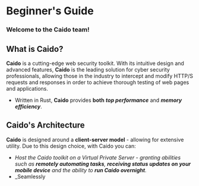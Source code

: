 # Beginner's Guide

### **Welcome to the Caido team!**

## What is Caido?

**Caido** is a cutting-edge web security toolkit. With its intuitive design and advanced features, **Caido** is the leading solution for cyber security professionals, allowing those in the industry to intercept and modify HTTP/S requests and responses in order to achieve thorough testing of web pages and applications.

- Written in Rust, **Caido** provides **both** **_top performance_** and **_memory efficiency_**.

## Caido's Architecture

**Caido** is designed around a **client-server model** - allowing for extensive utility. Due to this design choice, with Caido you can:

- _Host the Caido toolkit on a Virtual Private Server - granting abilities such as **remotely automating tasks**, **receiving status updates on your mobile device** and the ability to **run Caido overnight**._
- _Seamlessly 